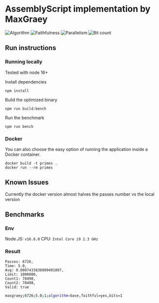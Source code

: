 # AssemblyScript implementation by MaxGraey

![Algorithm](https://img.shields.io/badge/Algorithm-base-green)
![Faithfulness](https://img.shields.io/badge/Faithful-yes-green)
![Parallelism](https://img.shields.io/badge/Parallel-no-green)
![Bit count](https://img.shields.io/badge/Bits-1-green)

## Run instructions

### Running locally

Tested with node 16+

Install dependencies
```
npm install
```

Build the optimized binary
```
npm run build:bench
```

Run the benchmark
```
npm run bench
```

### Docker

You can also choose the easy option of running the application inside a Docker container.

```
docker build -t primes .
docker run --rm primes
```

## Known Issues

Currently the docker version almost halves the passes number vs the local version

## Benchmarks

### Env

Node.JS: `v16.6.0`
CPU: `Intel Core i9 2.3 GHz`

### Result

```text
Passes: 6726,
Time: 5.0,
Avg: 0.0007433838909491897,
Limit: 1000000,
Count1: 78498,
Count2: 78498,
Valid: true
```

```bash
maxgraey;6726;5.0;1;algorithm=base,faithful=yes,bits=1
```
